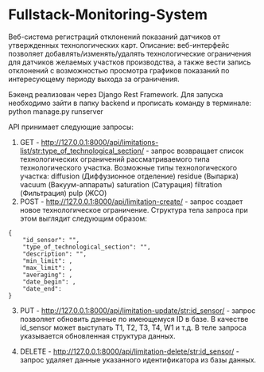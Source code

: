 # Fullstack-Monitoring-System

Веб-система регистраций отклонений показаний датчиков от утвержденных технологических карт.
Описание: веб-интерфейс позволяет добавлять/изменять/удалять технологические ограничения для датчиков желаемых участков производства, а также вести запись отклонений с возможностью просмотра графиков показаний по интересующему периоду выхода за ограничения.

Бэкенд реализован через Django Rest Framework. Для запуска необходимо зайти в папку backend и прописать команду в терминале: python manage.py runserver

API принимает следующие запросы:

1. GET - http://127.0.0.1:8000/api/limitations-list/str:type_of_technological_section/ - запрос возвращает список технологических ограничений рассматриваемого типа технологического участка. Возможные типы технологического участка:
diffusion (Диффузионное отделение)
residue (Выпарка)
vacuum (Вакуум-аппараты)
saturation (Сатурация)
filtration (Фильтрация)
pulp (ЖСО)
2. POST - http://127.0.0.1:8000/api/limitation-create/ - запрос создает новое технологическое ограничение. Структура тела запроса при этом выглядит следующим образом:
```
{
    "id_sensor": "",
    "type_of_technological_section": "",
    "description": "",
    "min_limit": ,
    "max_limit": ,
    "averaging": ,
    "date_begin": ,
    "date_end": 
}
```
3. PUT - http://127.0.0.1:8000/api/limitation-update/str:id_sensor/ - запрос позволяет обновить данные по имеющемуся ID в базе. В качестве id_sensor может выступать T1, T2, T3, T4, W1 и т.д. В теле запроса указывается обновленная структура данных.

4. DELETE - http://127.0.0.1:8000/api/limitation-delete/str:id_sensor/ - запрос удаляет данные указанного идентификатора из базы данных.
